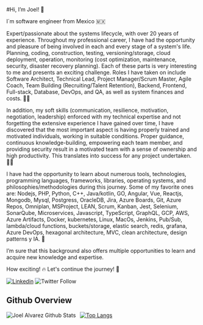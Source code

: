 #Hi, I’m Joel! 👋

I´m software engineer from Mexico 🇲🇽 

Expert/passionate about the systems lifecycle, with over 20 years of experience. Throughout my professional career, I have had the opportunity and pleasure of being involved in each and every stage of a system's life. Planning, coding, construction, testing, versioning/storage, cloud deployment, operation, monitoring (cost optimization, maintenance, security, disaster recovery planning). Each of these parts is very interesting to me and presents an exciting challenge. Roles I have taken on include Software Architect, Technical Lead, Project Manager/Scrum Master, Agile Coach, Team Building (Recruiting/Talent Retention), Backend, Frontend, Full-stack, Database, DevOps, and QA, as well as system finances and costs. 🧗‍♂️

In addition, my soft skills (communication, resilience, motivation, negotiation, leadership) enforced with my technical expertise and not forgetting the extensive experience I have gained over time, I have discovered that the most important aspect is having properly trained and motivated individuals, working in suitable conditions. Proper guidance, continuous knowledge-building, empowering each team member, and providing security result in a motivated team with a sense of ownership and high productivity. This translates into success for any project undertaken. 🧑‍🚀

I have had the opportunity to learn about numerous tools, technologies, programming languages, frameworks, libraries, operating systems, and philosophies/methodologies during this journey. Some of my favorite ones are: Nodejs, PHP, Python, C++, Java/kotlin, GO, Angular, Vue, Reactjs, Mongodb, Mysql, Postgress, OracleDB, Jira, Azure Boards, Git, Azure Repos, Omniplan, MSProject, LEAN, Scrum, Kanban, Jest, Selenium, SonarQube, Microservices, Javascript, TypeScript, GraphQL, GCP, AWS, Azure Artifacts, Docker, kubernetes, Linux, MacOs, Jenkins, Pub/Sub, lambda/cloud functions, buckets/storage, elastic search, redis, grafana, Azure DevOps, hexagonal architecture, MVC, clean architecture, design patterns y IA. 🥷

I’m sure that this background also offers multiple opportunities to learn and acquire new knowledge and expertise. 

How exciting! 🔥 Let's continue the journey! 🚀

[![Linkedin](https://img.shields.io/badge/-LinkedIn-blue?style=flat&logo=Linkedin&logoColor=white)](https://www.linkedin.com/in/jeresoft/)
![Twitter Follow](https://img.shields.io/twitter/follow/jeresoft)

## Github Overview

<img align="left" alt="Joel Alvarez Github Stats" src="https://github-readme-stats.vercel.app/api?username=jeresoftx&show_icons=true" />    &nbsp;
[![Top Langs](https://github-readme-stats.vercel.app/api/top-langs/?username=jeresoftx)](https://github.com/jeresoftx/github-readme-stats) 

<!---
jeresoftx/jeresoftx is a ✨ special ✨ repository because its `README.md` (this file) appears on your GitHub profile.
You can click the Preview link to take a look at your changes.
--->
